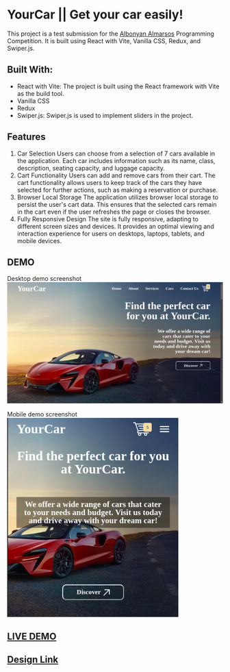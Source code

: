 # YourCar || Get your car easily!
This project is a test submission for the [Albonyan Almarsos](https://www.albonyanalmarsos.org/) Programming Competition. It is built using React with Vite, Vanilla CSS, Redux, and Swiper.js.

## Built With:
- React with Vite: The project is built using the React framework with Vite as the build tool.
- Vanilla CSS
- Redux
- Swiper.js: Swiper.js is used to implement sliders in the project.

## Features
1. Car Selection
Users can choose from a selection of 7 cars available in the application. Each car includes information such as its name, class, description, seating capacity, and luggage capacity.
2. Cart Functionality
Users can add and remove cars from their cart. The cart functionality allows users to keep track of the cars they have selected for further actions, such as making a reservation or purchase.
3. Browser Local Storage
The application utilizes browser local storage to persist the user's cart data. This ensures that the selected cars remain in the cart even if the user refreshes the page or closes the browser.
4. Fully Responsive Design
The site is fully responsive, adapting to different screen sizes and devices. It provides an optimal viewing and interaction experience for users on desktops, laptops, tablets, and mobile devices.

## DEMO
Desktop demo screenshot  
<img src="https://github.com/Osama-Elshimy/yourCar-project/blob/master/public/assets/desktop-demo.png" alt="desktop screenshot" />

Mobile demo screenshot   
<img src="https://github.com/Osama-Elshimy/yourCar-project/blob/master/public/assets/mobile-demo.png" alt="mobile screenshot" width="400px" />

##  [LIVE DEMO](https://yourcar-project.netlify.app/)

## [Design Link](https://www.figma.com/file/9gUmHCgpnXHpGY77Cyij8s/React-Project?type=design&node-id=0-1&t=5wMFoyQBml7hvPi1-0)

